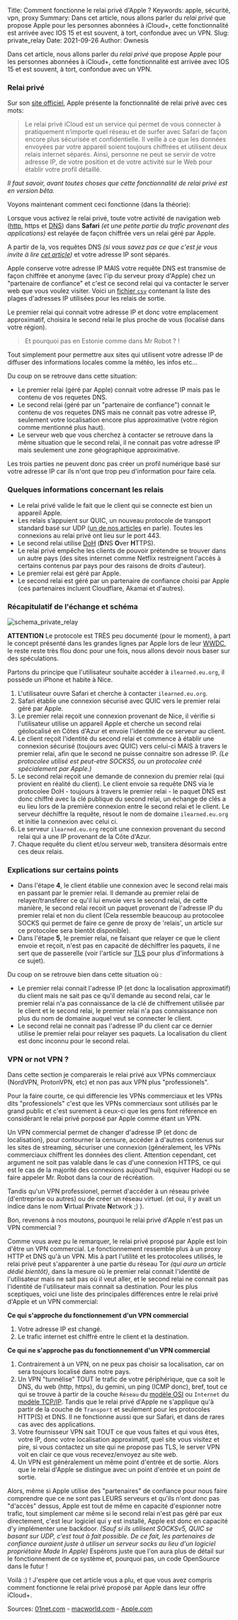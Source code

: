 Title: Comment fonctionne le relai privé d'Apple ?
Keywords: apple, sécurité, vpn, proxy
Summary: Dans cet article, nous allons parler du *relai privé* que propose Apple pour les personnes abonnées à iCloud+, cette fonctionnalité est arrivée avec IOS 15 et est souvent, à tort, confondue avec un VPN.
Slug: private_relay
Date: 2021-09-26
Author: Ownesis

Dans cet article, nous allons parler du *relai privé* que propose Apple pour les personnes abonnées à iCloud+, cette fonctionnalité est arrivée avec IOS 15 et est souvent, à tort, confondue avec un VPN.

### Relai privé 

Sur son [site officiel](https://www.apple.com/ios/ios-15/), Apple présente la fonctionnalité de relai privé avec ces mots:

> Le relai privé iCloud est un service qui permet de vous connecter à pratiquement n’importe quel réseau et de surfer avec Safari de façon encore plus sécurisée et confidentielle. Il veille à ce que les données envoyées par votre appareil soient toujours chiffrées et utilisent deux relais internet séparés. Ainsi, personne ne peut se servir de votre adresse IP, de votre position et de votre activité sur le Web pour établir votre profil détaillé.

*Il faut savoir, avant toutes choses que cette fonctionnalité de relai privé est en version bêta.*


Voyons maintenant comment ceci fonctionne (dans la théorie): 

Lorsque vous activez le relai privé, toute votre activité de navigation web ([http](https://ilearned.eu.org/http.html), https et [DNS](https://ilearned.eu.org/les-bases-du-dns.html)) dans **Safari** *(et une petite partie du trafic provenant des applications)* est relayée de façon chiffrée vers un relai géré par Apple.

A partir de la, vos requêtes DNS *(si vous savez pas ce que c'est je vous invite à lire [cet article](https://ilearned.eu.org/les-bases-du-dns.html))* et votre adresse IP sont séparés.

Apple conserve votre adresse IP MAIS votre requête DNS est transmise de façon chiffrée et anonyme (avec l'ip du serveur proxy d'Apple) chez un "partenaire de confiance" et c'est ce second relai qui va contacter le server web que vous voulez visiter.
Voici un [fichier `csv`](https://mask-api.icloud.com/egress-ip-ranges.csv) contenant la liste des plages d'adresses IP utilisées pour les relais de sortie.

Le premier relai qui connait votre adresse IP et donc votre emplacement approximatif, choisira le second relai le plus proche de vous (localisé dans votre région).
> Et pourquoi pas en Estonie comme dans Mr Robot ? ! 

Tout simplement pour permettre aux sites qui utilisent votre adresse IP de diffuser des informations locales comme la météo, les infos etc...

Du coup on se retrouve dans cette situation:

- Le premier relai (géré par Apple) connait votre adresse IP mais pas le contenu de vos requetes DNS.
- Le second relai (géré par un "partenaire de confiance") connait le contenu de vos requetes DNS mais ne connait pas votre adresse IP, seulement votre localisation encore plus approximative (votre région comme mentionné plus haut).
- Le serveur web que vous cherchez à contacter se retrouve dans la même situation que le second relai, il ne connait pas votre adresse IP mais seulement une zone géographique approximative.
   
Les trois parties ne peuvent donc pas créer un profil numérique basé sur votre adresse IP car ils n'ont que trop peu d'information pour faire cela.

### Quelques informations concernant les relais
- Le relai privé valide le fait que le client qui se connecte est bien un appareil Apple.
- Les relais s’appuient sur QUIC, un nouveau protocole de transport standard basé sur UDP  ([un de nos articles](https://ilearned.eu.org/http3.html) en parle). Toutes les connexions au relai privé ont lieu sur le port 443. 
- Le second relai utilise [DoH](https://ilearned.eu.org/dot-doh.html) (**D**NS **O**ver **H**TTPS).
- Le relai privé empêche les clients de pouvoir prétendre se trouver dans un autre pays (des sites internet comme Netflix restreignent l'accès à certains contenus par pays pour des raisons de droits d'auteur).
- Le premier relai est géré par Apple.
- Le second relai est géré par un partenaire de confiance choisi par Apple (ces partenaires incluent Cloudflare, Akamai et d'autres).

### Récapitulatif de l'échange et schéma
![schema_private_relay](/static/img/private_relay/private-relay.webp)

**ATTENTION**
Le protocole est TRÈS peu documenté (pour le moment), à part le concept présenté dans les grandes lignes par Apple lors de leur [WWDC](https://developer.apple.com/videos/play/wwdc2021/10096/), le reste reste très flou donc pour une fois, nous allons devoir nous baser sur des spéculations.

Partons du principe que l'utilisateur souhaite accéder à `ilearned.eu.org`, il possède un iPhone et habite à Nice.

1. L'utilisateur ouvre Safari et cherche à contacter `ilearned.eu.org`.
2. Safari établie une connexion sécurisé avec QUIC vers le premier relai géré par Apple.
3. Le premier relai reçoit une connexion provenant de Nice, il vérifie si l'utilisateur utilise un appareil Apple et cherche un second relai géolocalisé en Côtes d'Azur et envoie l'identité de ce serveur au client.
4. Le client reçoit l'identité du second relai et commence à établir une connexion sécurisé (toujours avec QUIC) vers celui-ci MAIS à travers le premier relai, afin que le second ne puisse connaitre son adresse IP. *(Le protocolee utilisé est peut-etre SOCKS5, ou un protocolee créé spécialement par Apple.)* 
5. Le second relai reçoit une demande de connexion du premier relai (qui provient en réalité du client). Le client envoie sa requête DNS via le protocolee DoH - toujours à travers le premier relai - le paquet DNS est donc chiffré avec la clé publique du second relai, un échange de clés a eu lieu lors de la première connexion entre le second relai et le client. Le serveur déchiffre la requête, résout le nom de domaine `ilearned.eu.org` et initie la connexion avec celui ci.
6. Le serveur `ilearned.eu.org` reçoit une connexion provenant du second relai qui a une IP provenant de la Côte d'Azur.
7. Chaque requête du client et/ou serveur web, transitera désormais entre ces deux relais.

### Explications sur certains points
 - Dans l'étape **4**, le client établie une connexion avec le second relai mais en passant par le premier relai. Il demande au premier relai de relayer/transférer ce qu'il lui envoie vers le second relai, de cette manière, le second relai recoit un paquet provenant de l'adresse IP du premier relai et non du client (Cela ressemble beaucoup au protocolee SOCKS qui permet de faire ce genre de proxy de 'relais', un article sur ce protocolee sera bientôt disponible).
 - Dans l'étape **5**, le premier relai, ne faisant que relayer ce que le client envoie et reçoit, n'est pas en capacité de déchiffrer les paquets, il ne sert que de passerelle (voir l'article sur [TLS](https://ilearned.eu.org/tls.html) pour plus d'informations à ce sujet).
 
Du coup on se retrouve bien dans cette situation où :

 - Le premier relai connait l'adresse IP (et donc la localisation approximatif) du client mais ne sait pas ce qu'il demande au second relai, car le premier relai n'a pas connaissance de la clé de chiffrement utilisée par le client et le second relai, le premier relai n'a pas connaissance non plus du nom de domaine auquel veut se connecter le client.
 - Le second relai ne connait pas l'adresse IP du client car ce dernier utilise le premier relai pour relayer ses paquets. La localisation du client est donc inconnu pour le second relai.

### VPN or not VPN ?
Dans cette section je comparerais le relai privé aux VPNs commerciaux (NordVPN, ProtonVPN, etc) et non pas aux VPN plus "professionels".

Pour la faire courte, ce qui differencie les VPNs commerciaux et les VPNs dits "professionels" c'est que les VPNs commerciaux sont utilisés par le grand public et c'est surement à ceux-ci que les gens font référence en considèrant le relai privé porposé par Apple comme étant un VPN.

Un VPN commercial permet de changer d'adresse IP (et donc de localisation), pour contourner la censure, accéder à d'autres contenus sur les sites de streaming, sécuriser une connexion (généralement, les VPNs commerciaux chiffrent les données des client. Attention cependant, cet argument ne soit pas valable dans le cas d'une connexion HTTPS, ce qui est le cas de la majorité des connexions aujourd'hui), esquiver Hadopi ou se faire appeler Mr. Robot dans la cour de récréation. 

Tandis qu'un VPN professionel, permet d'accéder à un réseau privée (d'entreprise ou autres) ou de créer un réseau virtuel. (et oui, il y avait un indice dans le nom **V**irtual **P**rivate **N**etwork ;) ).

Bon, revenons à nos moutons, pourquoi le relai privé d'Apple n'est pas un VPN commercial ?

Comme vous avez pu le remarquer, le relai privé proposé par Apple est loin d'être un VPN commercial.
Le fonctionnement ressemble plus à un proxy HTTP et DNS qu'à un VPN.
Mis à part l'utilité et les protocolees utilisés, le relai privé peut s'apparenter à une partie du réseau Tor *(qui aura un article dédié bientôt)*, dans la mesure où le premier relai connait l'identité de l'utilisateur mais ne sait pas où il veut aller, et le second relai ne connait pas l'identité de l'utilisateur mais connait sa destination.
Pour les plus sceptiques, voici une liste des principales différences entre le relai privé d'Apple et un VPN commercial:

**Ce qui s'approche du fonctionnement d'un VPN commercial**

1. Votre adresse IP est changé.
2. Le trafic internet est chiffré entre le client et la destination.

**Ce qui ne s'approche pas du fonctionnement d'un VPN commercial**

1. Contrairement à un VPN, on ne peux pas choisir sa localisation, car on sera toujours localisé dans notre pays.
2. Un VPN "tunnélise" TOUT le trafic de votre périphérique, que ca soit le DNS, du web (http, https), du gemini, un ping (ICMP donc), bref, tout ce qui se trouve à partir de la couche `Réseau` du [modèle OSI](https://fr.wikipedia.org/wiki/Mod%C3%A8le_OSI) ou `Internet` du [modèle TCP/IP](https://fr.wikipedia.org/wiki/Mod%C3%A8le_OSI#Le_mod%C3%A8le_TCP/IP). Tandis que le relai privé d'Apple ne s'applique qu'à partir de la couche de `Transport` et seulement pour les protocoles HTTP(S) et DNS. Il ne fonctionne aussi que sur Safari, et dans de rares cas avec des applications.
3. Votre fournisseur VPN sait TOUT ce que vous faites et qui vous êtes, votre IP, donc votre localisation approximatif, quel site vous visitez et pire, si vous contactez un site qui ne propose pas TLS, le server VPN voit en clair ce que vous recevez/envoyez au site web.
4. Un VPN est généralement un même point d'entrée et de sortie. Alors que le relai d'Apple se distingue avec un point d'entrée et un point de sortie.

Alors, même si Apple utilise des "partenaires" de confiance pour nous faire comprendre que ce ne sont pas LEURS serveurs et qu'ils n'ont donc pas "d'accès" dessus, Apple est tout de même en capacité d'espionner notre trafic, tout simplement car même si le second relai n'est pas géré par eux directement, c'est leur logiciel qui y est installé, Apple est donc en capacité d'y implémenter une backdoor.
*(Sauf si ils utilisent SOCKSv5, QUIC se basant sur UDP, c'est tout à fait possible. De ce fait, les partenaires de confiance auraient juste à utiliser un serveur socks au lieu d'un logiciel propriétaire Made In Apple)*
Espérons juste que l'on aura plus de détail sur le fonctionnement de ce système et, pourquoi pas, un code OpenSource dans le futur !

Voilà :) ! J'espère que cet article vous a plu, et que vous avez compris comment fonctionne le relai privé proposé par Apple dans leur offre iCloud+.

Sources: [01net.com](https://www.01net.com/actualites/apple-private-relay-n-est-pas-un-vpn-mais-un-moyen-de-semer-ceux-qui-nous-espionnent-en-ligne-2044423.html) - [macworld.com](https://www.macworld.com/article/348965/icloud-plus-private-relay-safari-vpn-ip-address-encryption-privacy.html) - [Apple.com](https://developer.apple.com/support/prepare-your-network-for-icloud-private-relay)
